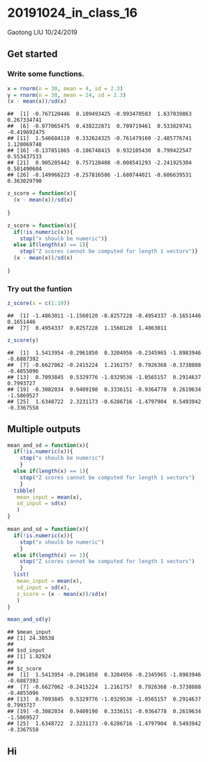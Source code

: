 20191024\_in\_class\_16
================
Gaotong LIU
10/24/2019

## Get started

### Write some functions.

``` r
x = rnorm(n = 30, mean = 4, sd = 2.3)
y = rnorm(n = 30, mean = 24, sd = 2.3)
(x - mean(x))/sd(x)
```

    ##  [1] -0.767120446  0.109493425 -0.993470503  1.637039863  0.267334741
    ##  [6] -0.977065475  0.438222871  0.709719461  0.533829741 -0.419692475
    ## [11]  1.546684110  0.332624325 -0.761479160 -2.485776741  1.128069748
    ## [16] -0.137851865 -0.106748415  0.932105430  0.799422547  0.553437533
    ## [21]  0.905205442  0.757128408 -0.008541293 -2.241925304  0.581490604
    ## [26] -0.149966223 -0.257816586 -1.680744021 -0.606639531  0.363029790

``` r
z_score = function(x){
  (x - mean(x))/sd(x)
  
}

z_score = function(x){
  if(!is.numeric(x)){
    stop("x shoulb be numeric")}
  else if(length(x) == 1){
    stop("Z scores cannot be computed for length 1 vectors")}
  (x - mean(x))/sd(x)
  
}
```

### Try out the funtion

``` r
z_score(x = c(1:10))
```

    ##  [1] -1.4863011 -1.1560120 -0.8257228 -0.4954337 -0.1651446  0.1651446
    ##  [7]  0.4954337  0.8257228  1.1560120  1.4863011

``` r
z_score(y)
```

    ##  [1]  1.5413954 -0.2961850  0.3204956 -0.2345965 -1.8983946 -0.6887392
    ##  [7] -0.6627062 -0.2415224  1.2161757  0.7926368 -0.3738088 -0.4855096
    ## [13]  0.7093845  0.5329776 -1.0329536 -1.0565157  0.2914637  0.7993727
    ## [19] -0.3082034  0.9409190  0.3336151 -0.9364778  0.2619634 -1.5869527
    ## [25]  1.6348722  2.3231173 -0.6286716 -1.4797904  0.5493942 -0.3367558

## Multiple outputs

``` r
mean_and_sd = function(x){
  if(!is.numeric(x)){
    stop("x shoulb be numeric")
    }
  else if(length(x) == 1){
    stop("Z scores cannot be computed for length 1 vectors")
    }
  tibble(
   mean_input = mean(x),
   sd_input = sd(x)
   )
}

mean_and_sd = function(x){
  if(!is.numeric(x)){
    stop("x shoulb be numeric")
    }
  else if(length(x) == 1){
    stop("Z scores cannot be computed for length 1 vectors")
    }
  list(
   mean_input = mean(x),
   sd_input = sd(x),
   z_score = (x - mean(x))/sd(x)
   )
}

mean_and_sd(y)
```

    ## $mean_input
    ## [1] 24.30538
    ## 
    ## $sd_input
    ## [1] 1.82924
    ## 
    ## $z_score
    ##  [1]  1.5413954 -0.2961850  0.3204956 -0.2345965 -1.8983946 -0.6887392
    ##  [7] -0.6627062 -0.2415224  1.2161757  0.7926368 -0.3738088 -0.4855096
    ## [13]  0.7093845  0.5329776 -1.0329536 -1.0565157  0.2914637  0.7993727
    ## [19] -0.3082034  0.9409190  0.3336151 -0.9364778  0.2619634 -1.5869527
    ## [25]  1.6348722  2.3231173 -0.6286716 -1.4797904  0.5493942 -0.3367558

## Hi
